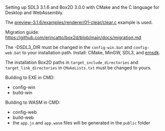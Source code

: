 Setting up SDL3 3.1.6 and Box2D 3.0.0 with CMake and the C language for Desktop and WebAssembly.

The [preview-3.1.6/examples/renderer/01-clear/clear.c](https://github.com/libsdl-org/SDL/blob/preview-3.1.6/examples/renderer/01-clear/clear.c) example is used.

Migration guide: https://github.com/erincatto/box2d/blob/main/docs/migration.md

The -DSDL3_DIR must be changed in the `config-win.bat` and `config-web.bat` to your installation path. Install: CMake, MinGW, SDL3, and [emsdk](https://emscripten.org/docs/getting_started/downloads.html).

The installation Box2D paths in `target_include_directories` and `target_link_directories` in `CMakeLists.txt` must be changed to yours.

Building to EXE in CMD:
- config-win
- build-win

Building to WASM in CMD:
- config-web
- build-web
- the `app.js` and `app.wasm` files will be generated in the `public` folder
